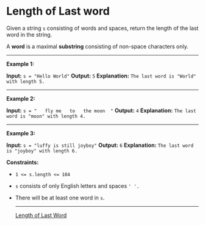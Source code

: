 # Length of Last word

Given a string `s` consisting of words and spaces, return the length of the last word in the string.

A **word** is a maximal **substring** consisting of non-space characters only.

--- 

**Example 1:**

**Input:** `s = "Hello World"`
**Output:** `5`
**Explanation:** `The last word is "World" with length 5.`

---
**Example 2:**

**Input:** `s = "   fly me   to   the moon  "`
**Output:** `4`
**Explanation:** `The last word is "moon" with length 4.`

---
**Example 3:**

**Input:** `s = "luffy is still joyboy"`
**Output:** `6`
**Explanation:** `The last word is "joyboy" with length 6.`
 

**Constraints:**

- `1 <= s.length <= 104`
- `s` consists of only English letters and spaces `' '.`
- There will be at least one word in `s`.

  ---
  [Length of Last Word](https://leetcode.com/problems/length-of-last-word/description/)
